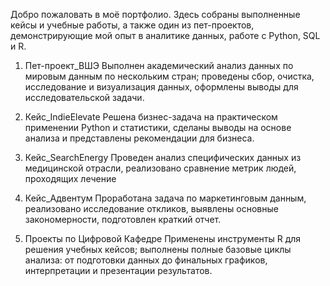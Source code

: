 Добро пожаловать в моё портфолио.
Здесь собраны выполненные кейсы и учебные работы, а также один из пет-проектов, демонстрирующие мой опыт в аналитике данных, работе с Python, SQL и R.

1. Пет-проект_ВШЭ
Выполнен академический анализ данных по мировым данным по нескольким стран; проведены сбор, очистка, исследование и визуализация данных, оформлены выводы для исследовательской задачи.

2. Кейс_IndieElevate
Решена бизнес-задача на практическом применении Python и статистики, сделаны выводы на основе анализа и представлены рекомендации для бизнеса.

3. Кейс_SearchEnergy
Проведен анализ специфических данных из медицинской отрасли, реализовано сравнение метрик людей, проходящих лечение

4. Кейс_Адвентум
Проработана задача по маркетинговым данным, реализовано исследование откликов, выявлены основные закономерности, подготовлен краткий отчет.

5. Проекты по Цифровой Кафедре
Применены инструменты R для решения учебных кейсов; выполнены полные базовые циклы анализа: от подготовки данных до финальных графиков, интерпретации и презентации результатов.
